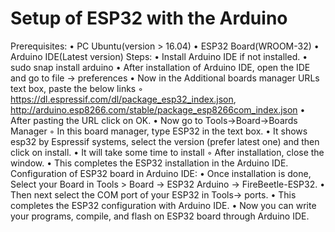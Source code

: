 
# Setup of ESP32 with the Arduino

 Prerequisites:
    • PC Ubuntu(version > 16.04)
    • ESP32 Board(WROOM-32)
    • Arduino IDE(Latest version)
 Steps:
    • Install Arduino IDE if not installed.
    • sudo snap install arduino
    • After installation of Arduino IDE, open the IDE and go to file -> preferences
    • Now in the Additional boards manager URLs text box, paste the below links
    ◦ <https://dl.espressif.com/dl/package_esp32_index.json>, <http://arduino.esp8266.com/stable/package_esp8266com_index.json>
    • After pasting the URL click on OK.
    • Now go to Tools->Board->Boards Manager
    ◦ In this board manager, type ESP32 in the text box.
    • It shows esp32 by Espressif systems, select the version (prefer latest one) and then click on install.
    • It will take some time to install
    ◦ After installation, close the window.
    • This completes the ESP32 installation in the Arduino IDE.
 Configuration of ESP32 board in Arduino IDE:
    • Once installation is done, Select your Board in Tools > Board -> ESP32 Arduino -> FireBeetle-ESP32.
    • Then next select the COM port of your ESP32 in Tools-> ports.
    • This completes the ESP32 configuration with Arduino IDE.
    • Now you can write your programs, compile, and flash on ESP32 board through Arduino IDE.
